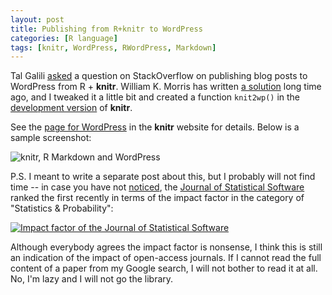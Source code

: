 ```yaml
---
layout: post
title: Publishing from R+knitr to WordPress
categories: [R language]
tags: [knitr, WordPress, RWordPress, Markdown]
---
```


Tal Galili [asked](http://stackoverflow.com/q/14660969/559676) a question on StackOverflow on publishing blog posts to WordPress from R + **knitr**. William K. Morris has written [a solution](http://wkmor1.wordpress.com/2012/07/01/rchievement-of-the-day-3-bloggin-from-r-14/) long time ago, and I tweaked it a little bit and created a function `knit2wp()` in the [development version](https://github.com/yihui/knitr) of **knitr**.

See the [page for WordPress](http://yihui.name/knitr/demo/wordpress/) in the **knitr** website for details. Below is a sample screenshot:

![knitr, R Markdown and WordPress](http://i.imgur.com/E7af1ET.png)

P.S. I meant to write a separate post about this, but I probably will not find time -- in case you have not [noticed](http://lists.stat.ucla.edu/pipermail/jss-announce/2013-January/000377.html), the [Journal of Statistical Software](http://www.jstatsoft.org/) ranked the first recently in terms of the impact factor in the category of "Statistics & Probability":

[![Impact factor of the Journal of Statistical Software](http://i.imgur.com/xC0MI6P.png)](http://i.imgur.com/xC0MI6P.png)

Although everybody agrees the impact factor is nonsense, I think this is still an indication of the impact of open-access journals. If I cannot read the full content of a paper from my Google search, I will not bother to read it at all. No, I'm lazy and I will not go the library.

